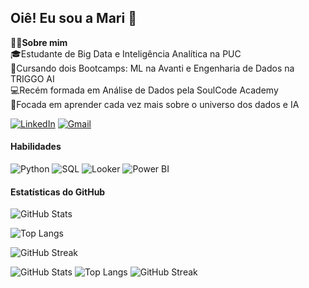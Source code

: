 ## Oiê! Eu sou a Mari 🤗 
👩‍💻**Sobre mim**  
🎓Estudante de Big Data e Inteligência Analítica na PUC  
🤖Cursando dois Bootcamps: ML na Avanti e Engenharia de Dados na TRIGGO AI   
💻Recém formada em Análise de Dados pela SoulCode Academy  
🎯Focada em aprender cada vez mais sobre o universo dos dados e IA   
  
[![LinkedIn](https://img.shields.io/badge/LinkedIn-0077B5?style=for-the-badge&logo=linkedin&logoColor=white)](https://www.linkedin.com/in/mariana-angeli)
[![Gmail](https://img.shields.io/badge/Gmail-D14836?style=for-the-badge&logo=gmail&logoColor=white)](mailto:marianaangeli.dados@gmail.com)

#### Habilidades
![Python](https://img.shields.io/badge/Python-3776AB?style=for-the-badge&logo=python&logoColor=white)
![SQL](https://img.shields.io/badge/SQL-4479A1?style=for-the-badge&logo=mysql&logoColor=white)
![Looker](https://img.shields.io/badge/Looker-FF6F00?style=for-the-badge&logo=looker&logoColor=white)
![Power BI](https://img.shields.io/badge/Power%20BI-F2C811?style=for-the-badge&logo=powerbi&logoColor=black)

#### Estatísticas do GitHub  
![GitHub Stats](https://github-readme-stats.vercel.app/api?username=marianaangeli&show_icons=true&theme=cobalt)

![Top Langs](https://github-readme-stats.vercel.app/api/top-langs/?username=marianaangeli&layout=compact&theme=cobalt)

![GitHub Streak](https://github-readme-streak-stats.herokuapp.com/?user=marianaangeli&theme=cobalt)

![GitHub Stats](https://github-readme-stats.vercel.app/api?username=marianaangeli&show_icons=true&theme=tokyonight)
![Top Langs](https://github-readme-stats.vercel.app/api/top-langs/?username=marianaangeli&layout=compact&theme=tokyonight)
![GitHub Streak](https://github-readme-streak-stats.herokuapp.com/?user=marianaangeli&theme=tokyonight)
<!--
**marianaangeli/marianaangeli** is a ✨ _special_ ✨ repository because its `README.md` (this file) appears on your GitHub profile.


